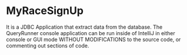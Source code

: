 # MyRaceSignUp
It is a  JDBC Application that extract data from the database. The QueryRunner console application can be run inside of IntelliJ in either console or GUI mode WITHOUT MODIFICATIONS to the source code, or commenting out sections of code. 
